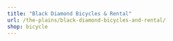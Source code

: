 ```yaml
---
title: "Black Diamond Bicycles & Rental"
url: /the-plains/black-diamond-bicycles-and-rental/
shop: bicycle
---
```

